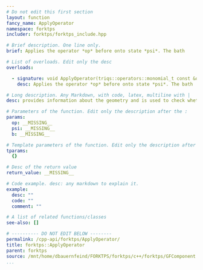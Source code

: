 ```yaml
---
# Do not edit this first section
layout: function
fancy_name: ApplyOperator
namespace: forktps
includer: forktps/forktps_include.hpp

# Brief description. One line only.
brief: Applies the operator *op* before onto state *psi*. The bath

# List of overloads. Edit only the desc
overloads:

  - signature: void ApplyOperator(triqs::operators::monomial_t const &op, forktps::ForkTPS &psi, forktps::bath const &b)
    desc: Applies the operator *op* before onto state *psi*. The bath

# Long description. Any Markdown, with code, latex, multiline with |
desc: provides information about the geometry and is used to check wheter *op* is a valid operator.

# Parameters of the function. Edit only the description after the :
params:
  op: __MISSING__
  psi: __MISSING__
  b: __MISSING__

# Template parameters of the function. Edit only the description after the :
tparams:
  {}

# Desc of the return value
return_value: __MISSING__

# Code example. desc: any markdown to explain it.
example:
  desc: ""
  code: ""
  comment: ""

# A list of related functions/classes
see-also: []

# ---------- DO NOT EDIT BELOW --------
permalink: /cpp-api/forktps/ApplyOperator/
title: forktps::ApplyOperator
parent: forktps
source: /mnt/home/dbauernfeind/FORKTPS/forktps/c++/forktps/GFComponent.hpp
...
```


